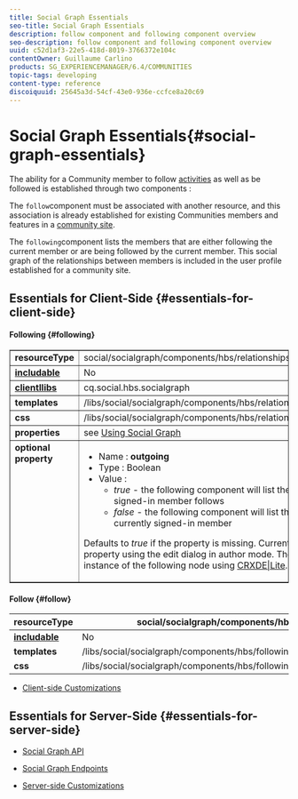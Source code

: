 ```yaml
---
title: Social Graph Essentials
seo-title: Social Graph Essentials
description: follow component and following component overview
seo-description: follow component and following component overview
uuid: c52d1af3-22e5-418d-8019-3766372e104c
contentOwner: Guillaume Carlino
products: SG_EXPERIENCEMANAGER/6.4/COMMUNITIES
topic-tags: developing
content-type: reference
discoiquuid: 25645a3d-54cf-43e0-936e-ccfce8a20c69
---
```


# Social Graph Essentials{#social-graph-essentials}

The ability for a Community member to follow [activities](../../communities/using/essentials-activities.md) as well as be followed is established through two components :

The `follow`component must be associated with another resource, and this association is already established for existing Communities members and features in a [community site](../../communities/using/overview.md#communitiessites).

The `following`component lists the members that are either following the current member or are being followed by the current member. This social graph of the relationships between members is included in the user profile established for a community site.

## Essentials for Client-Side {#essentials-for-client-side}

#### Following {#following}

<table border="1" cellpadding="4" cellspacing="4" width="100%"> 
 <tbody>
  <tr>
   <td> <strong>resourceType</strong></td> 
   <td>social/socialgraph/components/hbs/relationships</td> 
  </tr>
  <tr>
   <td> <a href="../../communities/using/scf.md#addorincludeacommunitiescomponent"><strong>includable</strong></a></td> 
   <td>No</td> 
  </tr>
  <tr>
   <td> <a href="../../communities/using/clientlibs.md"><strong>clientllibs</strong></a></td> 
   <td>cq.social.hbs.socialgraph</td> 
  </tr>
  <tr>
   <td> <strong>templates</strong></td> 
   <td> /libs/social/socialgraph/components/hbs/relationships/relationships.hbs</td> 
  </tr>
  <tr>
   <td> <strong>css</strong></td> 
   <td> /libs/social/socialgraph/components/hbs/relationships/clientlibs/relationships.css</td> 
  </tr>
  <tr>
   <td><strong> properties</strong></td> 
   <td>see <a href="../../communities/using/socialgraph.md">Using Social Graph</a></td> 
  </tr>
  <tr>
   <td style="vertical-align: top;"><strong> optional<br /> property</strong></td> 
   <td>
    <ul> 
     <li>Name : <strong><span class="code">outgoing</span></strong></li> 
     <li>Type : Boolean</li> 
     <li>Value :<br /> 
      <ul> 
       <li><i>true </i>- the <span class="code">following</span> component will list the members who the currently signed-in member <span class="code">follows</span></li> 
       <li><i>false </i>- the <span class="code">following</span> component will list the members who <span class="code">follow </span>the currently signed-in member</li> 
      </ul> </li> 
    </ul> <p>Defaults to <i>true</i> if the property is missing. Currently, it is not possible to set this property using the edit dialog in author mode. The property must be added to an instance of the <span class="code">following </span>node using <a href="../../sites/developing/using/developing-with-crxde-lite.md">CRXDE|Lite</a>.</p> </td> 
  </tr>
 </tbody>
</table>

#### Follow {#follow}

|  **resourceType** |social/socialgraph/components/hbs/following |
|---|---|
|  [**includable**](../../communities/using/scf.md#addorincludeacommunitiescomponent) |No |
|  **templates** | /libs/social/socialgraph/components/hbs/following/following.hbs |
|  **css** | /libs/social/socialgraph/components/hbs/following/clientlibs/following.css |

* [Client-side Customizations](../../communities/using/client-customize.md)

## Essentials for Server-Side {#essentials-for-server-side}

* [Social Graph API](/sites/developing/using/reference-materials/javadoc/com/adobe/cq/social/graph/client/api/package-frame)

* [Social Graph Endpoints](/sites/developing/using/reference-materials/javadoc/com/adobe/cq/social/graph/client/endpoint/package-frame)

* [Server-side Customizations](../../communities/using/server-customize.md)

